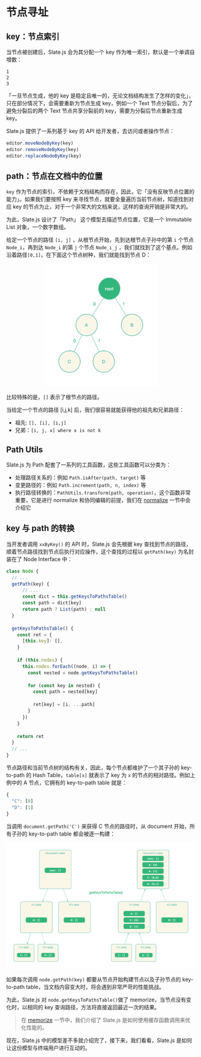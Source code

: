 # 节点寻址

## key：节点索引

当节点被创建后，Slate.js 会为其分配一个 key 作为唯一索引，默认是一个单调自增数：

```
1
2
3
```

「一旦节点生成，他的  key 是稳定且唯一的，无论文档结构发生了怎样的变化」，只在部分情况下，会需要重新为节点生成 key，例如一个 Text 节点分裂后，为了避免分裂后的两个 Text 节点共享分裂前的 key，需要为分裂后节点重新生成 key。

Slate.js 提供了一系列基于 key 的 API 给开发者，去访问或者操作节点：

```js
editor.moveNodeByKey(key)
editor.removeNodeByKey(key)
editor.replaceNodeByKey(key)
```

## path：节点在文档中的位置

`key` 作为节点的索引，不依赖于文档结构而存在，因此，它「没有反映节点位置的能力」。如果我们要按照 key 来寻找节点，就要全量遍历当前节点树，知道找到对应 key 的节点为止，对于一个非常大的文档来说，这样的查询开销是非常大的。

为此，Slate.js 设计了「Path」 这个模型去描述节点位置，它是一个 Immutable List 对象，一个数字数组。

给定一个节点的路径  `[i, j]` ，从根节点开始，先到达根节点子孙中的第 `i` 个节点 `Node_i`，再到达 `Node_i` 的第 `j` 个节点 `Node_i_j` ，我们就找到了这个基点。例如沿着路径`[0,1]`，在下面这个节点树种，我们就能找到节点 D：

<p align="center">
	<img src="./statics/slate-path-demo.png" width="300" />
</p>

比较特殊的是，`[]` 表示了根节点的路径。

当给定一个节点的路径 [i,j,k] 后，我们很容易就能获得他的祖先和兄弟路径：

- 祖先: `[], [i], [i,j]`
- 兄弟：`[i, j, x] where x is not k`

## Path Utils

Slate.js 为 Path 配套了一系列的工具函数，这些工具函数可以分类为：

- 处理路径关系的：例如 `Path.isAfter(path, target)` 等
- 变更路径的：例如 `Path.increment(path, n, index)` 等
- 执行路径转换的：`PathUtils.transform(path, operation)`，这个函数非常重要，它是进行 normalize 和协同编辑的前提，我们在 [normalize](./normalize) 一节中会介绍它

## key 与 path 的转换

当开发者调用 `xxByKey()` 的 API 时，Slate.js  会先根据 key 查找到节点的路径，顺着节点路径找到节点后执行对应操作，这个查找的过程以 `getPath(key)` 为名封装在了 Node Interface 中：

```js
class Node {
  // ...
  getPath(key) {
      // ...
      const dict = this.getKeysToPathsTable()
      const path = dict[key]
      return path ? List(path) : null
  }
  
  getKeysToPathsTable() {
    const ret = {
      [this.key]: [],
    }

    if (this.nodes) {
      this.nodes.forEach((node, i) => {
        const nested = node.getKeysToPathsTable()

        for (const key in nested) {
          const path = nested[key]

          ret[key] = [i, ...path]
        }
      })
    }

    return ret
  }
  // ...
}
```

节点路径和当前节点树的结构有关，因此，每个节点都维护了一个其子孙的 key-to-path 的 Hash Table，`table[x]` 就表示了 key 为 `x` 的节点的相对路径。例如上例中的 A 节点，它拥有的 key-to-path table 就是：

```js
{
  "C": [0]
  "D": [1]
}
```

当调用 `document.getPath('C')` 来获得 C 节点的路径时，从 document 开始，所有子孙的 key-to-path table 都会被逐一构建：

<p align="center">
	<img src="./statics/get-keys-to-paths-table.png" />
</p>

如果每次调用 `node.getPath(key)`  都要从节点开始构建节点以及子孙节点的 key-to-path table，当文档内容变大时，将会遇到非常严苛的性能挑战。

为此，Slate.js 对 `node.getKeysToPathsTable()`做了 memorize，当节点没有变化时，以相同的 key 查询路径，方法将直接返回最近一次的结果。

> 在 [memorize](./memozie.md) 一节中，我们介绍了 Slate.js 是如何使用缓存函数调用来优化性能的。

现在，Slate.js 中的模型差不多就介绍完了，接下来，我们看看，Slate.js 是如何让这份模型与终端用户进行互动的。